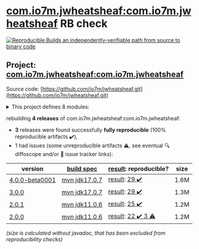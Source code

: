 [com.io7m.jwheatsheaf:com.io7m.jwheatsheaf](https://central.sonatype.com/artifact/com.io7m.jwheatsheaf/com.io7m.jwheatsheaf/versions) RB check
=======

[![Reproducible Builds](https://reproducible-builds.org/images/logos/rb.svg) an independently-verifiable path from source to binary code](https://reproducible-builds.org/)

## Project: [com.io7m.jwheatsheaf:com.io7m.jwheatsheaf](https://central.sonatype.com/artifact/com.io7m.jwheatsheaf/com.io7m.jwheatsheaf/versions)

Source code: [https://github.com/io7m/jwheatsheaf.git](https://github.com/io7m/jwheatsheaf.git)

<details><summary>This project defines 8 modules:</summary>

* [com.io7m.jwheatsheaf:com.io7m.jwheatsheaf](https://central.sonatype.com/artifact/com.io7m.jwheatsheaf/com.io7m.jwheatsheaf/4.0.0-beta0001)
* [com.io7m.jwheatsheaf:com.io7m.jwheatsheaf.api](https://central.sonatype.com/artifact/com.io7m.jwheatsheaf/com.io7m.jwheatsheaf.api/4.0.0-beta0001)
* [com.io7m.jwheatsheaf:com.io7m.jwheatsheaf.documentation](https://central.sonatype.com/artifact/com.io7m.jwheatsheaf/com.io7m.jwheatsheaf.documentation/4.0.0-beta0001)
* [com.io7m.jwheatsheaf:com.io7m.jwheatsheaf.examples](https://central.sonatype.com/artifact/com.io7m.jwheatsheaf/com.io7m.jwheatsheaf.examples/4.0.0-beta0001)
* [com.io7m.jwheatsheaf:com.io7m.jwheatsheaf.filter.glob](https://central.sonatype.com/artifact/com.io7m.jwheatsheaf/com.io7m.jwheatsheaf.filter.glob/4.0.0-beta0001)
* [com.io7m.jwheatsheaf:com.io7m.jwheatsheaf.oxygen](https://central.sonatype.com/artifact/com.io7m.jwheatsheaf/com.io7m.jwheatsheaf.oxygen/4.0.0-beta0001)
* [com.io7m.jwheatsheaf:com.io7m.jwheatsheaf.tests](https://central.sonatype.com/artifact/com.io7m.jwheatsheaf/com.io7m.jwheatsheaf.tests/4.0.0-beta0001)
* [com.io7m.jwheatsheaf:com.io7m.jwheatsheaf.ui](https://central.sonatype.com/artifact/com.io7m.jwheatsheaf/com.io7m.jwheatsheaf.ui/4.0.0-beta0001)
</details>

rebuilding **4 releases** of com.io7m.jwheatsheaf:com.io7m.jwheatsheaf:
- **3** releases were found successfully **fully reproducible** (100% reproducible artifacts :heavy_check_mark:),
- 1 had issues (some unreproducible artifacts :warning:, see eventual :mag: diffoscope and/or :memo: issue tracker links):

| version | [build spec](/BUILDSPEC.md) | [result](https://reproducible-builds.org/docs/jvm/): reproducible? | size |
| -- | --------- | ------ | -- |
| [4.0.0-beta0001](https://central.sonatype.com/artifact/com.io7m.jwheatsheaf/com.io7m.jwheatsheaf/4.0.0-beta0001/pom) | [mvn jdk17.0.7](com.io7m.jwheatsheaf-4.0.0-beta0001.buildspec) | [result](com.io7m.jwheatsheaf-4.0.0-beta0001.buildinfo): [29 :heavy_check_mark: ](com.io7m.jwheatsheaf-4.0.0-beta0001.buildcompare) | 1.6M |
| [3.0.0](https://central.sonatype.com/artifact/com.io7m.jwheatsheaf/com.io7m.jwheatsheaf/3.0.0/pom) | [mvn jdk17.0.7](com.io7m.jwheatsheaf-3.0.0.buildspec) | [result](com.io7m.jwheatsheaf-3.0.0.buildinfo): [29 :heavy_check_mark: ](com.io7m.jwheatsheaf-3.0.0.buildcompare) | 1.3M |
| [2.0.1](https://central.sonatype.com/artifact/com.io7m.jwheatsheaf/com.io7m.jwheatsheaf/2.0.1/pom) | [mvn jdk11.0.6](com.io7m.jwheatsheaf-2.0.1.buildspec) | [result](com.io7m.jwheatsheaf-2.0.1.buildinfo): [25 :heavy_check_mark: ](com.io7m.jwheatsheaf-2.0.1.buildcompare) | 1.2M |
| [2.0.0](https://central.sonatype.com/artifact/com.io7m.jwheatsheaf/com.io7m.jwheatsheaf/2.0.0/pom) | [mvn jdk11.0.6](com.io7m.jwheatsheaf-2.0.0.buildspec) | [result](com.io7m.jwheatsheaf-2.0.0.buildinfo): [22 :heavy_check_mark:  3 :warning:](com.io7m.jwheatsheaf-2.0.0.buildcompare) | 1.2M |

<i>(size is calculated without javadoc, that has been excluded from reproducibility checks)</i>
